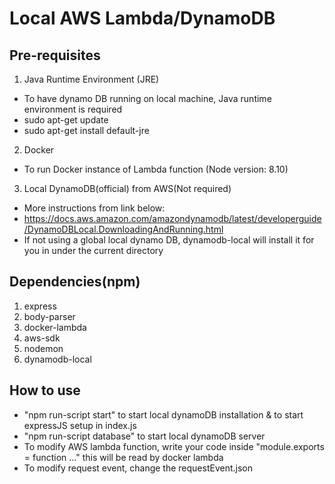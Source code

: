 # Local AWS Lambda/DynamoDB 

## Pre-requisites
1. Java Runtime Environment (JRE)
- To have dynamo DB running on local machine, Java runtime environment is required
- sudo apt-get update
- sudo apt-get install default-jre

2. Docker
- To run Docker instance of Lambda function (Node version: 8.10)

3. Local DynamoDB(official) from AWS(Not required)
- More instructions from link below:
- https://docs.aws.amazon.com/amazondynamodb/latest/developerguide/DynamoDBLocal.DownloadingAndRunning.html
- If not using a global local dynamo DB, dynamodb-local will install it for you in under the current directory

## Dependencies(npm)
1. express
2. body-parser
3. docker-lambda
4. aws-sdk
5. nodemon
6. dynamodb-local

## How to use
- "npm run-script start" to start local dynamoDB installation & to start expressJS setup in index.js 
- "npm run-script database" to start local dynamoDB server
- To modify AWS lambda function, write your code inside "module.exports = function ..." this will be read by docker lambda
- To modify request event, change the requestEvent.json